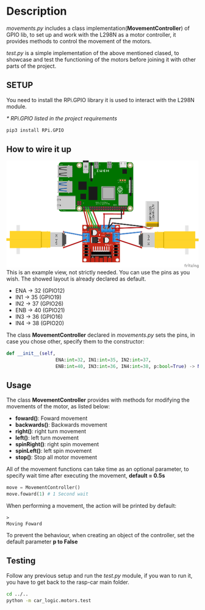 # Description
_movements.py_ includes a class implementation(__MovementController__) of GPIO lib, to set up and work with the L298N as a motor controller, it provides methods to control the movement of the motors. 

_test.py_ is a simple implementation of the above mentioned clased, to showcase and test the functioning of the motors before joining it with other parts of the project. 
## SETUP 
You need to install the RPi.GPIO library it is used to interact with the L298N module.

_* RPi.GPIO listed in the project requirements_
```bash
pip3 install RPi.GPIO
```

## How to wire it up 
![Schematic](./sketch.png)
This is an example view, not strictly needed. You can use the pins as you wish. The showed layout is already declared as default.

- ENA -> 32 (GPIO12)
- IN1 -> 35 (GPIO19)
- IN2 -> 37 (GPIO26)
- ENB -> 40 (GPIO21)
- IN3 -> 36 (GPIO16)
- IN4 -> 38 (GPIO20)

The class __MovementController__ declared in _movements.py_ sets the pins, in case you chose other, specify them to the constructor: 
```python 
def __init__(self,
                  ENA:int=32, IN1:int=35, IN2:int=37,
                  ENB:int=40, IN3:int=36, IN4:int=38, p:bool=True) -> None:
```

## Usage

The class __MovementController__ provides with methods for modifying the movements of the motor, as listed below:
- __foward()__: Foward movement
- __backwards()__: Backwards movement
- __right()__: right turn movement
- __left()__: left turn movement
- __spinRight()__: right spin movement
- __spinLeft()__: left spin movement
- __stop()__: Stop all motor movement

All of the movement functions can take time as an optional parameter, to specify wait time after executing the movement, __default = 0.5s__

```python
move = MovementController()
move.foward(1) # 1 Second wait
```
When performing a movement, the action will be printed by default: 
```
>
Moving Foward
```
To prevent the behaviour, when creating an object of the controller, set the default parameter __p to False__

## Testing 
Follow any previous setup and run the _test.py_ module, if you wan to run it, you have to get back to the rasp-car main folder.

```bash
cd ../..
python -m car_logic.motors.test
```


